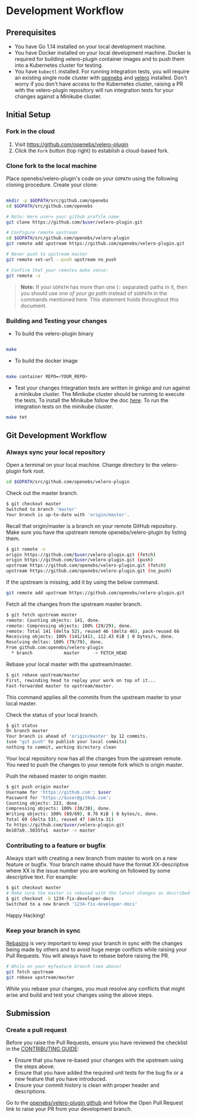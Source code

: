
# Development Workflow

## Prerequisites

* You have Go 1.14 installed on your local development machine.
* You have Docker installed on your local development machine. Docker is required for building velero-plugin container images and to push them into a Kubernetes cluster for testing.
* You have `kubectl` installed. For running integration tests, you will require an existing single node cluster with [openebs](https://blog.openebs.io/how-to-install-openebs-with-kubernetes-using-minikube-2ed488dff1c2) and [velero](https://velero.io/docs/master/basic-install/) installed. Don't worry if you don't have access to the Kubernetes cluster, raising a PR with the velero-plugin repository will run integration tests for your changes against a Minikube cluster.

## Initial Setup

### Fork in the cloud

1. Visit <https://github.com/openebs/velero-plugin>
2. Click the `Fork` button (top right) to establish a cloud-based fork.

### Clone fork to the local machine

Place openebs/velero-plugin's code on your `GOPATH` using the following cloning procedure.
Create your clone:

```sh

mkdir -p $GOPATH/src/github.com/openebs
cd $GOPATH/src/github.com/openebs

# Note: Here user= your github profile name
git clone https://github.com/$user/velero-plugin.git

# Configure remote upstream
cd $GOPATH/src/github.com/openebs/velero-plugin
git remote add upstream https://github.com/openebs/velero-plugin.git

# Never push to upstream master
git remote set-url --push upstream no_push

# Confirm that your remotes make sense:
git remote -v
```

> **Note:** If your `GOPATH` has more than one (`:` separated) paths in it, then you should use *one of your go path* instead of `$GOPATH` in the commands mentioned here. This statement holds throughout this document.

### Building and Testing your changes

* To build the velero-plugin binary

```sh

make
```

* To build the docker image

```sh

make container REPO=<YOUR_REPO>
```

* Test your changes
Integration tests are written in ginkgo and run against a minikube cluster. The Minikube cluster should be running to execute the tests. To install the Minikube follow the doc [here](https://kubernetes.io/docs/tasks/tools/install-minikube/).
To run the integration tests on the minikube cluster.

```sh
make tet
```

## Git Development Workflow

### Always sync your local repository

Open a terminal on your local machine. Change directory to the velero-plugin fork root.

```sh
cd $GOPATH/src/github.com/openebs/velero-plugin
```

 Check out the master branch.

 ```sh
 $ git checkout master
 Switched to branch 'master'
 Your branch is up-to-date with 'origin/master'.
 ```

 Recall that origin/master is a branch on your remote GitHub repository.
 Make sure you have the upstream remote openebs/velero-plugin by listing them.

 ```sh
 $ git remote -v
 origin https://github.com/$user/velero-plugin.git (fetch)
 origin https://github.com/$user/velero-plugin.git (push)
 upstream https://github.com/openebs/velero-plugin.git (fetch)
 upstream https://github.com/openebs/velero-plugin.git (no_push)
 ```

 If the upstream is missing, add it by using the below command.

 ```sh
 git remote add upstream https://github.com/openebs/velero-plugin.git
 ```

 Fetch all the changes from the upstream master branch.

 ```sh
 $ git fetch upstream master
 remote: Counting objects: 141, done.
 remote: Compressing objects: 100% (29/29), done.
 remote: Total 141 (delta 52), reused 46 (delta 46), pack-reused 66
 Receiving objects: 100% (141/141), 112.43 KiB | 0 bytes/s, done.
 Resolving deltas: 100% (79/79), done.
 From github.com:openebs/velero-plugin
   * branch            master     -> FETCH_HEAD
 ```

 Rebase your local master with the upstream/master.

 ```sh
 $ git rebase upstream/master
 First, rewinding head to replay your work on top of it...
 Fast-forwarded master to upstream/master.
 ```

 This command applies all the commits from the upstream master to your local master.

 Check the status of your local branch.

 ```sh
 $ git status
 On branch master
 Your branch is ahead of 'origin/master' by 12 commits.
 (use "git push" to publish your local commits)
 nothing to commit, working directory clean
 ```

 Your local repository now has all the changes from the upstream remote. You need to push the changes to your remote fork which is origin master.

 Push the rebased master to origin master.

 ```sh
 $ git push origin master
 Username for 'https://github.com': $user
 Password for 'https://$user@github.com':
 Counting objects: 223, done.
 Compressing objects: 100% (38/38), done.
 Writing objects: 100% (69/69), 8.76 KiB | 0 bytes/s, done.
 Total 69 (delta 53), reused 47 (delta 31)
 To https://github.com/$user/velero-plugin.git
 8e107a9..5035fa1  master -> master
 ```

### Contributing to a feature or bugfix

Always start with creating a new branch from master to work on a new feature or bugfix. Your branch name should have the format XX-descriptive where XX is the issue number you are working on followed by some descriptive text. For example:

 ```sh
 $ git checkout master
 # Make sure the master is rebased with the latest changes as described in the previous step.
 $ git checkout -b 1234-fix-developer-docs
 Switched to a new branch '1234-fix-developer-docs'
 ```

Happy Hacking!

### Keep your branch in sync

[Rebasing](https://git-scm.com/docs/git-rebase) is very important to keep your branch in sync with the changes being made by others and to avoid huge merge conflicts while raising your Pull Requests. You will always have to rebase before raising the PR.

```sh
# While on your myfeature branch (see above)
git fetch upstream
git rebase upstream/master
```

While you rebase your changes, you must resolve any conflicts that might arise and build and test your changes using the above steps.

## Submission

### Create a pull request

Before you raise the Pull Requests, ensure you have reviewed the checklist in the [CONTRIBUTING GUIDE](CONTRIBUTING.md):

* Ensure that you have re-based your changes with the upstream using the steps above.
* Ensure that you have added the required unit tests for the bug fix or a new feature that you have introduced.
* Ensure your commit history is clean with proper header and descriptions.

Go to the [openebs/velero-plugin github](https://github.com/openebs/velero-plugin) and follow the Open Pull Request link to raise your PR from your development branch.

